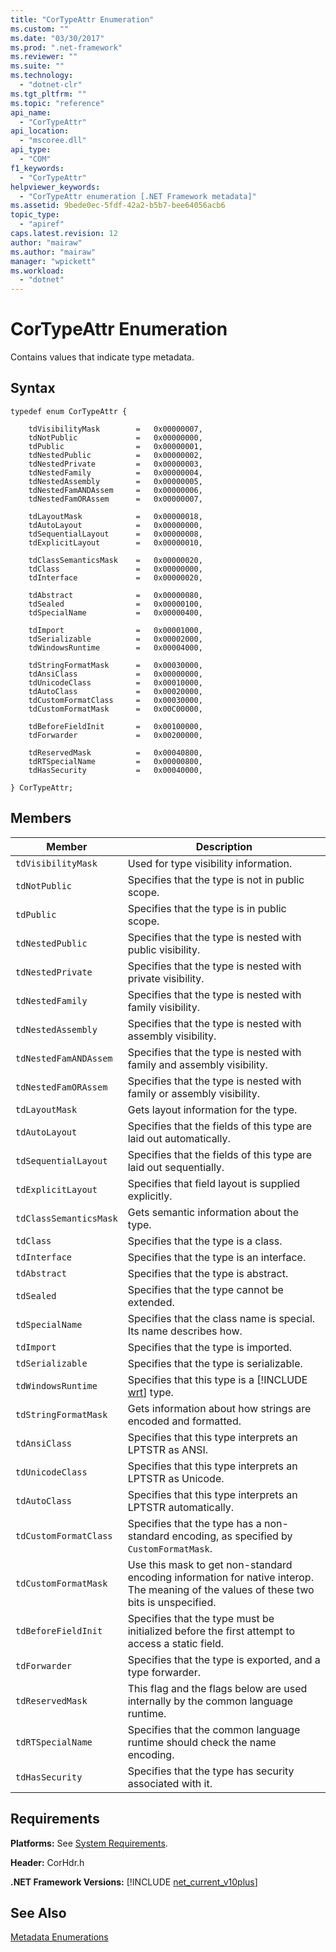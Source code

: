 ```yaml
---
title: "CorTypeAttr Enumeration"
ms.custom: ""
ms.date: "03/30/2017"
ms.prod: ".net-framework"
ms.reviewer: ""
ms.suite: ""
ms.technology: 
  - "dotnet-clr"
ms.tgt_pltfrm: ""
ms.topic: "reference"
api_name: 
  - "CorTypeAttr"
api_location: 
  - "mscoree.dll"
api_type: 
  - "COM"
f1_keywords: 
  - "CorTypeAttr"
helpviewer_keywords: 
  - "CorTypeAttr enumeration [.NET Framework metadata]"
ms.assetid: 9bede0ec-5fdf-42a2-b5b7-bee64056acb6
topic_type: 
  - "apiref"
caps.latest.revision: 12
author: "mairaw"
ms.author: "mairaw"
manager: "wpickett"
ms.workload: 
  - "dotnet"
---
```

# CorTypeAttr Enumeration
Contains values that indicate type metadata.  

## Syntax  

```  
typedef enum CorTypeAttr {  

    tdVisibilityMask        =   0x00000007,  
    tdNotPublic             =   0x00000000,  
    tdPublic                =   0x00000001,  
    tdNestedPublic          =   0x00000002,  
    tdNestedPrivate         =   0x00000003,  
    tdNestedFamily          =   0x00000004,  
    tdNestedAssembly        =   0x00000005,  
    tdNestedFamANDAssem     =   0x00000006,  
    tdNestedFamORAssem      =   0x00000007,  

    tdLayoutMask            =   0x00000018,  
    tdAutoLayout            =   0x00000000,  
    tdSequentialLayout      =   0x00000008,  
    tdExplicitLayout        =   0x00000010,  

    tdClassSemanticsMask    =   0x00000020,  
    tdClass                 =   0x00000000,  
    tdInterface             =   0x00000020,  

    tdAbstract              =   0x00000080,  
    tdSealed                =   0x00000100,  
    tdSpecialName           =   0x00000400,  

    tdImport                =   0x00001000,  
    tdSerializable          =   0x00002000,  
    tdWindowsRuntime        =   0x00004000,  

    tdStringFormatMask      =   0x00030000,  
    tdAnsiClass             =   0x00000000,  
    tdUnicodeClass          =   0x00010000,  
    tdAutoClass             =   0x00020000,  
    tdCustomFormatClass     =   0x00030000,  
    tdCustomFormatMask      =   0x00C00000,  

    tdBeforeFieldInit       =   0x00100000,  
    tdForwarder             =   0x00200000,  

    tdReservedMask          =   0x00040800,  
    tdRTSpecialName         =   0x00000800,  
    tdHasSecurity           =   0x00040000,  

} CorTypeAttr;  
```  

## Members  


|         Member         |                                                              Description                                                               |
|------------------------|----------------------------------------------------------------------------------------------------------------------------------------|
|   `tdVisibilityMask`   |                                                 Used for type visibility information.                                                  |
|     `tdNotPublic`      |                                            Specifies that the type is not in public scope.                                             |
|       `tdPublic`       |                                              Specifies that the type is in public scope.                                               |
|    `tdNestedPublic`    |                                       Specifies that the type is nested with public visibility.                                        |
|   `tdNestedPrivate`    |                                       Specifies that the type is nested with private visibility.                                       |
|    `tdNestedFamily`    |                                       Specifies that the type is nested with family visibility.                                        |
|   `tdNestedAssembly`   |                                      Specifies that the type is nested with assembly visibility.                                       |
| `tdNestedFamANDAssem`  |                                 Specifies that the type is nested with family and assembly visibility.                                 |
|  `tdNestedFamORAssem`  |                                 Specifies that the type is nested with family or assembly visibility.                                  |
|     `tdLayoutMask`     |                                                 Gets layout information for the type.                                                  |
|     `tdAutoLayout`     |                                   Specifies that the fields of this type are laid out automatically.                                   |
|  `tdSequentialLayout`  |                                   Specifies that the fields of this type are laid out sequentially.                                    |
|   `tdExplicitLayout`   |                                          Specifies that field layout is supplied explicitly.                                           |
| `tdClassSemanticsMask` |                                               Gets semantic information about the type.                                                |
|       `tdClass`        |                                                  Specifies that the type is a class.                                                   |
|     `tdInterface`      |                                                Specifies that the type is an interface.                                                |
|      `tdAbstract`      |                                                  Specifies that the type is abstract.                                                  |
|       `tdSealed`       |                                              Specifies that the type cannot be extended.                                               |
|    `tdSpecialName`     |                                   Specifies that the class name is special. Its name describes how.                                    |
|       `tdImport`       |                                                  Specifies that the type is imported.                                                  |
|    `tdSerializable`    |                                                Specifies that the type is serializable.                                                |
|   `tdWindowsRuntime`   |                          Specifies that this type is a [!INCLUDE [wrt](../../../../includes/wrt-md.md)] type.                          |
|  `tdStringFormatMask`  |                                     Gets information about how strings are encoded and formatted.                                      |
|     `tdAnsiClass`      |                                         Specifies that this type interprets an LPTSTR as ANSI.                                         |
|    `tdUnicodeClass`    |                                       Specifies that this type interprets an LPTSTR as Unicode.                                        |
|     `tdAutoClass`      |                                      Specifies that this type interprets an LPTSTR automatically.                                      |
| `tdCustomFormatClass`  |                        Specifies that the type has a non-standard encoding, as specified by `CustomFormatMask`.                        |
|  `tdCustomFormatMask`  | Use this mask to get non-standard encoding information for native interop. The meaning of the values of these two bits is unspecified. |
|  `tdBeforeFieldInit`   |                     Specifies that the type must be initialized before the first attempt to access a static field.                     |
|     `tdForwarder`      |                                       Specifies that the type is exported, and a type forwarder.                                       |
|    `tdReservedMask`    |                           This flag and the flags below are used internally by the common language runtime.                            |
|   `tdRTSpecialName`    |                               Specifies that the common language runtime should check the name encoding.                               |
|    `tdHasSecurity`     |                                        Specifies that the type has security associated with it.                                        |

## Requirements  
 **Platforms:** See [System Requirements](../../../../docs/framework/get-started/system-requirements.md).  

 **Header:** CorHdr.h  

 **.NET Framework Versions:** [!INCLUDE [net_current_v10plus](../../../../includes/net-current-v10plus-md.md)]  

## See Also  
 [Metadata Enumerations](../../../../docs/framework/unmanaged-api/metadata/metadata-enumerations.md)
